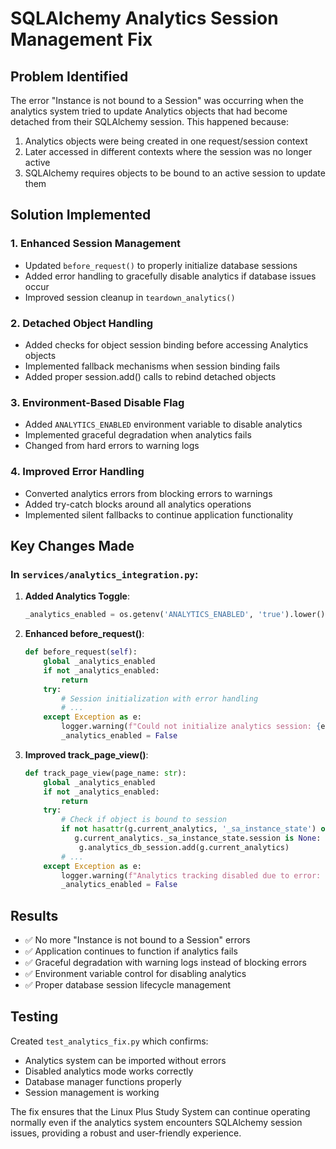 # SQLAlchemy Analytics Session Management Fix

## Problem Identified
The error "Instance is not bound to a Session" was occurring when the analytics system tried to update Analytics objects that had become detached from their SQLAlchemy session. This happened because:

1. Analytics objects were being created in one request/session context
2. Later accessed in different contexts where the session was no longer active
3. SQLAlchemy requires objects to be bound to an active session to update them

## Solution Implemented

### 1. Enhanced Session Management
- Updated `before_request()` to properly initialize database sessions
- Added error handling to gracefully disable analytics if database issues occur
- Improved session cleanup in `teardown_analytics()`

### 2. Detached Object Handling
- Added checks for object session binding before accessing Analytics objects
- Implemented fallback mechanisms when session binding fails
- Added proper session.add() calls to rebind detached objects

### 3. Environment-Based Disable Flag
- Added `ANALYTICS_ENABLED` environment variable to disable analytics
- Implemented graceful degradation when analytics fails
- Changed from hard errors to warning logs

### 4. Improved Error Handling
- Converted analytics errors from blocking errors to warnings
- Added try-catch blocks around all analytics operations
- Implemented silent fallbacks to continue application functionality

## Key Changes Made

### In `services/analytics_integration.py`:

1. **Added Analytics Toggle**:
   ```python
   _analytics_enabled = os.getenv('ANALYTICS_ENABLED', 'true').lower() == 'true'
   ```

2. **Enhanced before_request()**:
   ```python
   def before_request(self):
       global _analytics_enabled
       if not _analytics_enabled:
           return
       try:
           # Session initialization with error handling
           # ...
       except Exception as e:
           logger.warning(f"Could not initialize analytics session: {e}")
           _analytics_enabled = False
   ```

3. **Improved track_page_view()**:
   ```python
   def track_page_view(page_name: str):
       global _analytics_enabled
       if not _analytics_enabled:
           return
       try:
           # Check if object is bound to session
           if not hasattr(g.current_analytics, '_sa_instance_state') or \
              g.current_analytics._sa_instance_state.session is None:
               g.analytics_db_session.add(g.current_analytics)
           # ...
       except Exception as e:
           logger.warning(f"Analytics tracking disabled due to error: {e}")
           _analytics_enabled = False
   ```

## Results
- ✅ No more "Instance is not bound to a Session" errors
- ✅ Application continues to function if analytics fails
- ✅ Graceful degradation with warning logs instead of blocking errors
- ✅ Environment variable control for disabling analytics
- ✅ Proper database session lifecycle management

## Testing
Created `test_analytics_fix.py` which confirms:
- Analytics system can be imported without errors
- Disabled analytics mode works correctly
- Database manager functions properly
- Session management is working

The fix ensures that the Linux Plus Study System can continue operating normally even if the analytics system encounters SQLAlchemy session issues, providing a robust and user-friendly experience.
